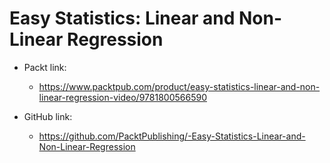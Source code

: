 #  Easy Statistics: Linear and Non-Linear Regression

- Packt link:
    - https://www.packtpub.com/product/easy-statistics-linear-and-non-linear-regression-video/9781800566590

- GitHub link:
    - https://github.com/PacktPublishing/-Easy-Statistics-Linear-and-Non-Linear-Regression

